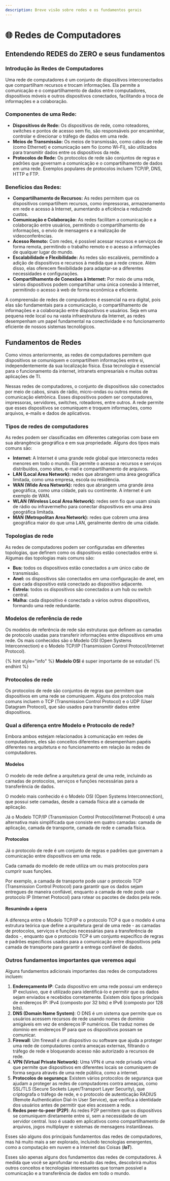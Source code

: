 ```yaml
---
description: Breve visão sobre redes e os fundamentos gerais
---
```


# 🌐 Redes de Computadores

## Entendendo REDES do ZERO e seus fundamentos

### Introdução às Redes de Computadores

Uma rede de computadores é um conjunto de dispositivos interconectados que compartilham recursos e trocam informações. Ela permite a comunicação e o compartilhamento de dados entre computadores, dispositivos móveis e outros dispositivos conectados, facilitando a troca de informações e a colaboração.

### Componentes de uma Rede:

* **Dispositivos de Rede:** Os dispositivos de rede, como roteadores, switches e pontos de acesso sem fio, são responsáveis por encaminhar, controlar e direcionar o tráfego de dados em uma rede.
* **Meios de Transmissão:** Os meios de transmissão, como cabos de rede (como Ethernet) e comunicação sem fio (como Wi-Fi), são utilizados para transmitir dados entre os dispositivos da rede.
* **Protocolos de Rede:** Os protocolos de rede são conjuntos de regras e padrões que governam a comunicação e o compartilhamento de dados em uma rede. Exemplos populares de protocolos incluem TCP/IP, DNS, HTTP e FTP.

### Benefícios das Redes:

* **Compartilhamento de Recursos:** As redes permitem que os dispositivos compartilhem recursos, como impressoras, armazenamento em rede e acesso à Internet, aumentando a eficiência e reduzindo custos.
* **Comunicação e Colaboração:** As redes facilitam a comunicação e a colaboração entre usuários, permitindo o compartilhamento de informações, o envio de mensagens e a realização de videoconferências.
* **Acesso Remoto:** Com redes, é possível acessar recursos e serviços de forma remota, permitindo o trabalho remoto e o acesso a informações de qualquer lugar do mundo.
* **Escalabilidade e Flexibilidade:** As redes são escaláveis, permitindo a adição de dispositivos e recursos à medida que a rede cresce. Além disso, elas oferecem flexibilidade para adaptar-se a diferentes necessidades e configurações.
* **Compartilhamento de Conexões à Internet:** Por meio de uma rede, vários dispositivos podem compartilhar uma única conexão à Internet, permitindo o acesso à web de forma econômica e eficiente.

A compreensão de redes de computadores é essencial na era digital, pois elas são fundamentais para a comunicação, o compartilhamento de informações e a colaboração entre dispositivos e usuários. Seja em uma pequena rede local ou na vasta infraestrutura da Internet, as redes desempenham um papel fundamental na conectividade e no funcionamento eficiente de nossos sistemas tecnológicos.

## Fundamentos de Redes

Como vimos anteriormente, as redes de computadores permitem que dispositivos se comuniquem e compartilhem informações entre si, independentemente da sua localização física. Essa tecnologia é essencial para o funcionamento da internet, intranets empresariais e muitas outras aplicações de TI.&#x20;

Nessas redes de computadores, o conjunto de dispositivos são conectados por meio de cabos, sinais de rádio, micro-ondas ou outros meios de comunicação eletrônica. Esses dispositivos podem ser computadores, impressoras, servidores, switches, roteadores, entre outros. A rede permite que esses dispositivos se comuniquem e troquem informações, como arquivos, e-mails e dados de aplicativos.

### Tipos de redes de computadores

As redes podem ser classificadas em diferentes categorias com base em sua abrangência geográfica e em sua propriedade. Alguns dos tipos mais comuns são:

* **Internet:** A Internet é uma grande rede global que interconecta redes menores em todo o mundo. Ela permite o acesso a recursos e serviços distribuídos, como sites, e-mail e compartilhamento de arquivos.
* **LAN (Local Area Network):** redes que abrangem uma área geográfica limitada, como uma empresa, escola ou residência.
* **WAN (Wide Area Network):** redes que abrangem uma grande área geográfica, como uma cidade, país ou continente. A internet é um exemplo de WAN.
* **WLAN (Wireless Local Area Network):** redes sem fio que usam sinais de rádio ou infravermelho para conectar dispositivos em uma área geográfica limitada.
* **MAN (Metropolitan Area Network):** redes que cobrem uma área geográfica maior do que uma LAN, geralmente dentro de uma cidade.

### Topologias de rede

As redes de computadores podem ser configuradas em diferentes topologias, que definem como os dispositivos estão conectados entre si. Algumas das topologias mais comuns são:

* **Bus:** todos os dispositivos estão conectados a um único cabo de transmissão.
* **Anel:** os dispositivos são conectados em uma configuração de anel, em que cada dispositivo está conectado ao dispositivo adjacente.
* **Estrela:** todos os dispositivos são conectados a um hub ou switch central.
* **Malha:** cada dispositivo é conectado a vários outros dispositivos, formando uma rede redundante.

### Modelos de referência de rede

Os modelos de referência de rede são estruturas que definem as camadas de protocolo usadas para transferir informações entre dispositivos em uma rede. Os mais conhecidos são o Modelo OSI (Open Systems Interconnection) e o Modelo TCP/IP (Transmission Control Protocol/Internet Protocol).

{% hint style="info" %}
**Modelo OSI** é super importante de se estudar!
{% endhint %}

### Protocolos de rede

Os protocolos de rede são conjuntos de regras que permitem que dispositivos em uma rede se comuniquem. Alguns dos protocolos mais comuns incluem o TCP (Transmission Control Protocol) e o UDP (User Datagram Protocol), que são usados para transmitir dados entre dispositivos.

### Qual a diferença entre Modelo e Protocolo de rede?

Embora ambos estejam relacionados à comunicação em redes de computadores, eles são conceitos diferentes e desempenham papéis diferentes na arquitetura e no funcionamento em relação às redes de computadores.&#x20;

#### Modelos

O modelo de rede define a arquitetura geral de uma rede, incluindo as camadas de protocolos, serviços e funções necessárias para a transferência de dados.&#x20;

O modelo mais conhecido é o Modelo OSI (Open Systems Interconnection), que possui sete camadas, desde a camada física até a camada de aplicação.&#x20;

Já o Modelo TCP/IP (Transmission Control Protocol/Internet Protocol) é uma alternativa mais simplificada que consiste em quatro camadas: camada de aplicação, camada de transporte, camada de rede e camada física.

#### Protocolos

Já o protocolo de rede é um conjunto de regras e padrões que governam a comunicação entre dispositivos em uma rede.&#x20;

Cada camada do modelo de rede utiliza um ou mais protocolos para cumprir suas funções.&#x20;

Por exemplo, a camada de transporte pode usar o protocolo TCP (Transmission Control Protocol) para garantir que os dados sejam entregues de maneira confiável, enquanto a camada de rede pode usar o protocolo IP (Internet Protocol) para rotear os pacotes de dados pela rede.

#### Resumindo a ópera

A diferença entre o Modelo TCP/IP e o protocolo TCP é que o modelo é uma estrutura teórica que define a arquitetura geral de uma rede - as camadas de protocolos, serviços e funções necessárias para a transferência de dados -, enquanto que o protocolo TCP é um conjunto específico de regras e padrões específicos usados para a comunicação entre dispositivos pela camada de transporte para garantir a entrega confiável de dados.

### Outros fundamentos importantes que veremos aqui

Alguns fundamentos adicionais importantes das redes de computadores incluem:

1. **Endereçamento IP**: Cada dispositivo em uma rede possui um endereço IP exclusivo, que é utilizado para identificá-lo e permitir que os dados sejam enviados e recebidos corretamente. Existem dois tipos principais de endereços IP: IPv4 (composto por 32 bits) e IPv6 (composto por 128 bits).
2. **DNS (Domain Name System)**: O DNS é um sistema que permite que os usuários acessem recursos de rede usando nomes de domínio amigáveis em vez de endereços IP numéricos. Ele traduz nomes de domínio em endereços IP para que os dispositivos possam se comunicar.
3. **Firewall**: Um firewall é um dispositivo ou software que ajuda a proteger uma rede de computadores contra ameaças externas, filtrando o tráfego de rede e bloqueando acesso não autorizado a recursos de rede.
4. **VPN (Virtual Private Network)**: Uma VPN é uma rede privada virtual que permite que dispositivos em diferentes locais se comuniquem de forma segura através de uma rede pública, como a internet.
5. **Protocolos de segurança**: Existem vários protocolos de segurança que ajudam a proteger as redes de computadores contra ameaças, como SSL/TLS (Secure Sockets Layer/Transport Layer Security), que criptografa o tráfego de rede, e o protocolo de autenticação RADIUS (Remote Authentication Dial-In User Service), que verifica a identidade dos usuários antes de permitir que eles acessem a rede.
6. **Redes peer-to-peer (P2P)**: As redes P2P permitem que os dispositivos se comuniquem diretamente entre si, sem a necessidade de um servidor central. Isso é usado em aplicativos como compartilhamento de arquivos, jogos multiplayer e sistemas de mensagens instantâneas.

Esses são alguns dos principais fundamentos das redes de computadores, mas há muito mais a ser explorado, incluindo tecnologias emergentes, como a computação em nuvem e a Internet das Coisas (_**IoT**_).



Esses são apenas alguns dos fundamentos das redes de computadores. À medida que você se aprofundar no estudo das redes, descobrirá muitos outros conceitos e tecnologias interessantes que tornam possível a comunicação e a transferência de dados em todo o mundo.
